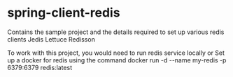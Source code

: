 # spring-client-redis
Contains the sample project and the details required to set up various redis clients 
  Jedis
  Lettuce
  Redisson

To work with this project, you would need to run redis service locally 
or 
Set up a docker for redis using the command
docker run -d --name my-redis -p 6379:6379 redis:latest    
  
